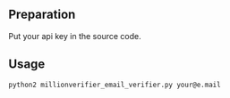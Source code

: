 ## Preparation
Put your api key in the source code.

## Usage
`python2 millionverifier_email_verifier.py your@e.mail`

